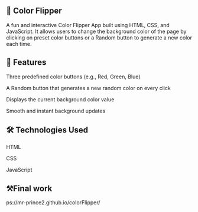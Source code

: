 ## 🎨 Color Flipper

A fun and interactive Color Flipper App built using HTML, CSS, and JavaScript. It allows users to change the background color of the page by clicking on preset color buttons or a Random button to generate a new color each time.

## 🚀 Features

Three predefined color buttons (e.g., Red, Green, Blue)

A Random button that generates a new random color on every click

Displays the current background color value

Smooth and instant background updates

## 🛠️ Technologies Used

HTML

CSS

JavaScript

## ⚒️Final work

ps://mr-prince2.github.io/colorFlipper/
